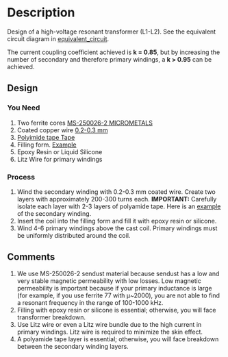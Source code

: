 # Description

Design of a high-voltage resonant transformer (L1-L2). See the equivalent circuit diagram in [equivalent_circuit](/power_electronics/equivalent_circuit).

The current coupling coefficient achieved is **k = 0.85**, but by increasing the number of secondary and therefore primary windings, a **k > 0.95** can be achieved.

## Design

### You Need
1. Two ferrite cores [MS-250026-2 MICROMETALS](https://www.tme.eu/en/details/ms-250026-2/ring-ferrites/micrometals/)
2. Coated copper wire [0.2-0.3 mm](https://www.amazon.de/-/en/dp/B09VP9QQGW?ref=ppx_yo2ov_dt_b_fed_asin_title)
3. [Polyimide tape Tape](https://www.amazon.de/-/en/dp/B0C1JF96MG?ref=ppx_yo2ov_dt_b_fed_asin_title&th=1)
4. Filling form. [Example](/power_electronics/equivalent_circuit/transformer/housing.stl)
5. Epoxy Resin or Liquid Silicone
6. Litz Wire for primary windings

### Process
1. Wind the secondary winding with 0.2-0.3 mm coated wire. Create two layers with approximately 200-300 turns each. **IMPORTANT:** Carefully isolate each layer with 2-3 layers of polyamide tape. Here is an [example](/power_electronics/equivalent_circuit/transformer/sw.jpg) of the secondary winding.
2. Insert the coil into the filling form and fill it with epoxy resin or silicone.
3. Wind 4-6 primary windings above the cast coil. Primary windings must be uniformly distributed around the coil.

## Comments
1. We use MS-250026-2 sendust material because sendust has a low and very stable magnetic permeability with low losses. Low magnetic permeability is important because if your primary inductance is large (for example, if you use ferrite 77 with μ~2000), you are not able to find a resonant frequency in the range of 100-1000 kHz.
2. Filling with epoxy resin or silicone is essential; otherwise, you will face transformer breakdown.
3. Use Litz wire or even a Litz wire bundle due to the high current in primary windings. Litz wire is required to minimize the skin effect.
4. A polyamide tape layer is essential; otherwise, you will face breakdown between the secondary winding layers.